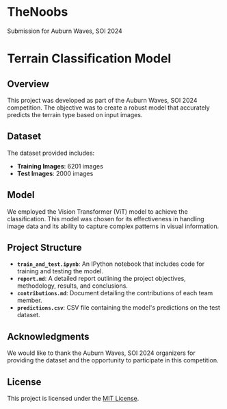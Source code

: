 # TheNoobs
Submission for Auburn Waves, SOI 2024
# Terrain Classification Model

## Overview

This project was developed as part of the Auburn Waves, SOI 2024 competition. The objective was to create a robust model that accurately predicts the terrain type based on input images.

## Dataset

The dataset provided includes:
- **Training Images**: 6201 images
- **Test Images**: 2000 images

## Model

We employed the Vision Transformer (ViT) model to achieve the classification. This model was chosen for its effectiveness in handling image data and its ability to capture complex patterns in visual information.

## Project Structure

- **`train_and_test.ipynb`**: An IPython notebook that includes code for training and testing the model.
- **`report.md`**: A detailed report outlining the project objectives, methodology, results, and conclusions.
- **`contributions.md`**: Document detailing the contributions of each team member.
- **`predictions.csv`**: CSV file containing the model's predictions on the test dataset.

## Acknowledgments

We would like to thank the Auburn Waves, SOI 2024 organizers for providing the dataset and the opportunity to participate in this competition.

## License

This project is licensed under the [MIT License](LICENSE).

